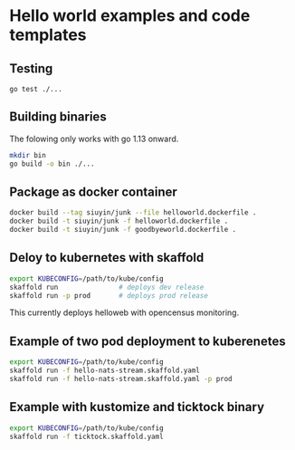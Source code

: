 # Hello world examples and code templates

## Testing

```
go test ./...
```

## Building binaries

The folowing only works with go 1.13 onward.
```sh
mkdir bin
go build -o bin ./...
```

## Package as docker container

```sh
docker build --tag siuyin/junk --file helloworld.dockerfile .
docker build -t siuyin/junk -f helloworld.dockerfile .
docker build -t siuyin/junk -f goodbyeworld.dockerfile .
```

## Deloy to kubernetes with skaffold

```sh
export KUBECONFIG=/path/to/kube/config
skaffold run               # deploys dev release
skaffold run -p prod       # deploys prod release
```
This currently deploys helloweb with opencensus monitoring.

## Example of two pod deployment to kuberenetes
```sh
export KUBECONFIG=/path/to/kube/config
skaffold run -f hello-nats-stream.skaffold.yaml
skaffold run -f hello-nats-stream.skaffold.yaml -p prod
```

## Example with kustomize and ticktock binary
```sh
export KUBECONFIG=/path/to/kube/config
skaffold run -f ticktock.skaffold.yaml
```

